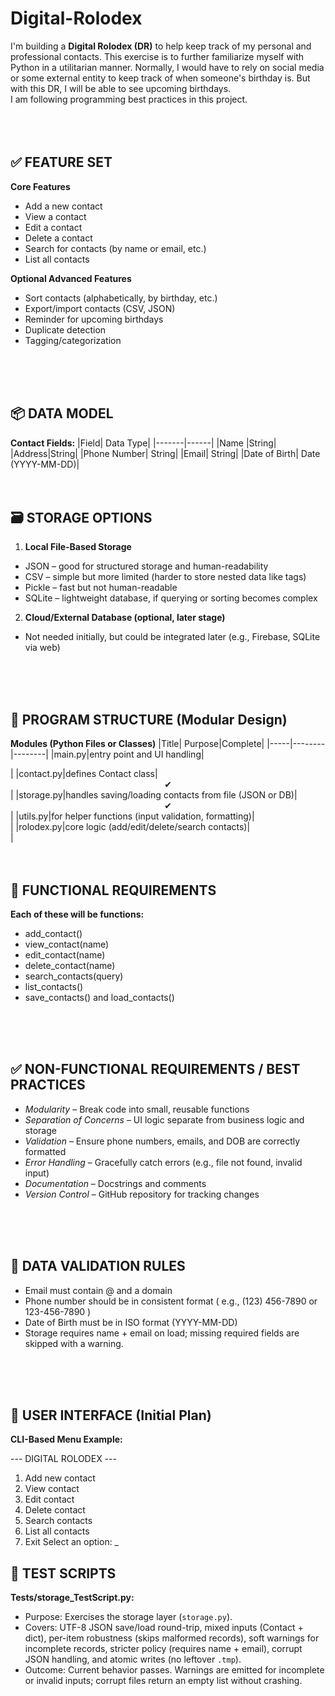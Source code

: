 # Digital-Rolodex
I'm building a **Digital Rolodex (DR)** to help keep track of my personal and professional contacts. This exercise is to further familiarize myself with Python in a utilitarian manner. Normally, I would have to rely on social media or some external entity to keep track of when someone's birthday is. But with this DR, I will be able to see upcoming birthdays.
<br>
I am following programming best practices in this project.
<br>
<br>
<br>
<br>

## ✅ FEATURE SET

**Core Features**
- Add a new contact
- View a contact
- Edit a contact
- Delete a contact
- Search for contacts (by name or email, etc.)
- List all contacts

**Optional Advanced Features**
- Sort contacts (alphabetically, by birthday, etc.)
- Export/import contacts (CSV, JSON)
- Reminder for upcoming birthdays
- Duplicate detection
- Tagging/categorization
<br>
<br>
<br>

## 📦 DATA MODEL
**Contact Fields:**
|Field|	Data Type|
|-------|------|
|Name	|String|
|Address|String|
|Phone Number|	String|
|Email|	String|
|Date of Birth|	Date (YYYY-MM-DD)|
<br>
<br>
<br>

## 🗃️ STORAGE OPTIONS
1. **Local File-Based Storage**
- JSON – good for structured storage and human-readability
- CSV – simple but more limited (harder to store nested data like tags)
- Pickle – fast but not human-readable
- SQLite – lightweight database, if querying or sorting becomes complex

2. **Cloud/External Database (optional, later stage)**
- Not needed initially, but could be integrated later (e.g., Firebase, SQLite via web)
<br>
<br>
<br>

## 🧱 PROGRAM STRUCTURE (Modular Design)
**Modules (Python Files or Classes)**
|Title| Purpose|Complete|
|-----|--------|--------|
|main.py|entry point and UI handling| <center>  </center> |
|contact.py|defines Contact class| <center> ✔ </center> |
|storage.py|handles saving/loading contacts from file (JSON or DB)| <center> ✔ </center> |
|utils.py|for helper functions (input validation, formatting)| <center>  </center> |
|rolodex.py|core logic (add/edit/delete/search contacts)| <center>  </center> |
<br>
<br>
<br>

## 🧪 FUNCTIONAL REQUIREMENTS

**Each of these will be functions:**
- add_contact()
- view_contact(name)
- edit_contact(name)
- delete_contact(name)
- search_contacts(query)
- list_contacts()
- save_contacts() and load_contacts()
<br>
<br>
<br>

## ✅ NON-FUNCTIONAL REQUIREMENTS / BEST PRACTICES
- *Modularity* – Break code into small, reusable functions
- *Separation of Concerns* – UI logic separate from business logic and storage
- *Validation* – Ensure phone numbers, emails, and DOB are correctly formatted
- *Error Handling* – Gracefully catch errors (e.g., file not found, invalid input)
- *Documentation* – Docstrings and comments
- *Version Control* – GitHub repository for tracking changes
<br>
<br>
<br>

## 🔐 DATA VALIDATION RULES
- Email must contain @ and a domain
- Phone number should be in consistent format ( e.g., (123) 456-7890 or 123-456-7890 )
- Date of Birth must be in ISO format (YYYY-MM-DD)
- Storage requires name + email on load; missing required fields are skipped with a warning.
<br>
<br>
<br>

## 🎨 USER INTERFACE (Initial Plan)
**CLI-Based Menu Example:**

--- DIGITAL ROLODEX ---
1. Add new contact
2. View contact
3. Edit contact
4. Delete contact
5. Search contacts
6. List all contacts
7. Exit
Select an option: _

## 🧫 TEST SCRIPTS

**Tests/storage_TestScript.py:**
- Purpose: Exercises the storage layer (`storage.py`).
- Covers: UTF-8 JSON save/load round-trip, mixed inputs (Contact + dict), per-item robustness (skips malformed records), soft warnings for incomplete records, stricter policy (requires name + email), corrupt JSON handling, and atomic writes (no leftover `.tmp`).
- Outcome: Current behavior passes. Warnings are emitted for incomplete or invalid inputs; corrupt files return an empty list without crashing.
